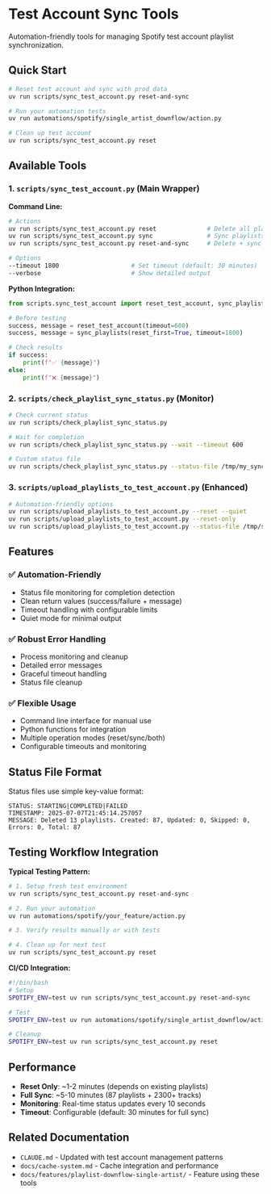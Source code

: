 # Test Account Sync Tools

Automation-friendly tools for managing Spotify test account playlist synchronization.

## Quick Start

```bash
# Reset test account and sync with prod data
uv run scripts/sync_test_account.py reset-and-sync

# Run your automation tests
uv run automations/spotify/single_artist_downflow/action.py

# Clean up test account
uv run scripts/sync_test_account.py reset
```

## Available Tools

### 1. `scripts/sync_test_account.py` (Main Wrapper)

**Command Line:**
```bash
# Actions
uv run scripts/sync_test_account.py reset              # Delete all playlists
uv run scripts/sync_test_account.py sync               # Sync playlists only  
uv run scripts/sync_test_account.py reset-and-sync     # Delete + sync

# Options
--timeout 1800                    # Set timeout (default: 30 minutes)
--verbose                         # Show detailed output
```

**Python Integration:**
```python
from scripts.sync_test_account import reset_test_account, sync_playlists

# Before testing
success, message = reset_test_account(timeout=600)
success, message = sync_playlists(reset_first=True, timeout=1800)

# Check results
if success:
    print(f"✅ {message}")
else:
    print(f"❌ {message}")
```

### 2. `scripts/check_playlist_sync_status.py` (Monitor)

```bash
# Check current status
uv run scripts/check_playlist_sync_status.py

# Wait for completion
uv run scripts/check_playlist_sync_status.py --wait --timeout 600

# Custom status file
uv run scripts/check_playlist_sync_status.py --status-file /tmp/my_sync.txt
```

### 3. `scripts/upload_playlists_to_test_account.py` (Enhanced)

```bash
# Automation-friendly options
uv run scripts/upload_playlists_to_test_account.py --reset --quiet
uv run scripts/upload_playlists_to_test_account.py --reset-only
uv run scripts/upload_playlists_to_test_account.py --status-file /tmp/sync.txt
```

## Features

### ✅ **Automation-Friendly**
- Status file monitoring for completion detection
- Clean return values (success/failure + message)
- Timeout handling with configurable limits
- Quiet mode for minimal output

### ✅ **Robust Error Handling**
- Process monitoring and cleanup
- Detailed error messages
- Graceful timeout handling
- Status file cleanup

### ✅ **Flexible Usage**
- Command line interface for manual use
- Python functions for integration
- Multiple operation modes (reset/sync/both)
- Configurable timeouts and monitoring

## Status File Format

Status files use simple key-value format:
```
STATUS: STARTING|COMPLETED|FAILED
TIMESTAMP: 2025-07-07T21:45:14.257057
MESSAGE: Deleted 13 playlists. Created: 87, Updated: 0, Skipped: 0, Errors: 0, Total: 87
```

## Testing Workflow Integration

**Typical Testing Pattern:**
```bash
# 1. Setup fresh test environment
uv run scripts/sync_test_account.py reset-and-sync

# 2. Run your automation
uv run automations/spotify/your_feature/action.py

# 3. Verify results manually or with tests

# 4. Clean up for next test
uv run scripts/sync_test_account.py reset
```

**CI/CD Integration:**
```bash
#!/bin/bash
# Setup
SPOTIFY_ENV=test uv run scripts/sync_test_account.py reset-and-sync

# Test
SPOTIFY_ENV=test uv run automations/spotify/single_artist_downflow/action.py

# Cleanup
SPOTIFY_ENV=test uv run scripts/sync_test_account.py reset
```

## Performance

- **Reset Only**: ~1-2 minutes (depends on existing playlists)
- **Full Sync**: ~5-10 minutes (87 playlists + 2300+ tracks)
- **Monitoring**: Real-time status updates every 10 seconds
- **Timeout**: Configurable (default: 30 minutes for full sync)

## Related Documentation

- `CLAUDE.md` - Updated with test account management patterns
- `docs/cache-system.md` - Cache integration and performance
- `docs/features/playlist-downflow-single-artist/` - Feature using these tools
